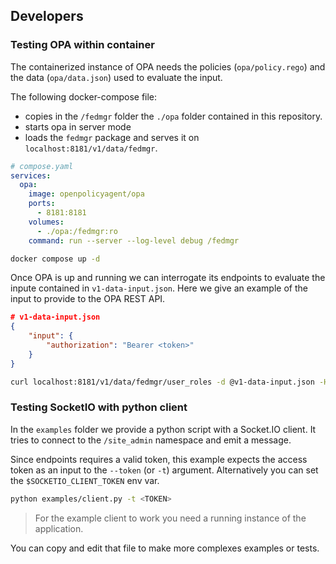 
## Developers

### Testing OPA within container

The containerized instance of OPA needs the policies (`opa/policy.rego`) and the data (`opa/data.json`) used to evaluate the input.

The following docker-compose file:
- copies in the `/fedmgr` folder the `./opa` folder contained in this repository.
- starts opa in server mode
- loads the `fedmgr` package and serves it on `localhost:8181/v1/data/fedmgr`.

```yaml
# compose.yaml
services:
  opa:
    image: openpolicyagent/opa
    ports:
      - 8181:8181
    volumes:
      - ./opa:/fedmgr:ro
    command: run --server --log-level debug /fedmgr
```

```bash
docker compose up -d
```

Once OPA is up and running we can interrogate its endpoints to evaluate the inpute contained in `v1-data-input.json`. Here we give an example of the input to provide to the OPA REST API.

```json
# v1-data-input.json
{
    "input": {
        "authorization": "Bearer <token>"
    }
}
```

```bash
curl localhost:8181/v1/data/fedmgr/user_roles -d @v1-data-input.json -H 'Content-Type: application/json'
```

### Testing SocketIO with python client

In the `examples` folder we provide a python script with a Socket.IO client. It tries to connect to the `/site_admin` namespace and emit a message.

Since endpoints requires a valid token, this example expects the access token as an input to the `--token` (or `-t`) argument. Alternatively you can set the `$SOCKETIO_CLIENT_TOKEN` env var.

```bash
python examples/client.py -t <TOKEN>
```

> For the example client to work you need a running instance of the application.

You can copy and edit that file to make more complexes examples or tests.
